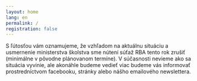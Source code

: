 ```yaml
---
layout: home
lang: en
permalink: /
registration: false
---
```


S ľútosťou vám oznamujeme, že vzhľadom na aktuálnu situáciu a usmernenie ministerstva školstva sme nútení súťaž RBA tento rok zrušiť (minimálne v pôvodne plánovanom termíne). V súčasnosti nevieme ako sa situácia vyvinie, ale akonáhle budeme vedieť viac budeme vás informovať prostredníctvom facebooku, stránky alebo nášho emailového newslettera.

